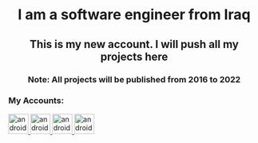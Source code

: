 <h1 align="center">I am a software engineer from Iraq </h1>


<h2 align="center">This is my new account. I will push all my projects here</h2>

<h3 align="center">Note: All projects will be published from 2016 to 2022
 </h3>


<h3 align="left">My Accounts:</h3>
<p align="left"> 
 
  <a href="https://hayder-zaeem.web.app/" target="_blank" rel="noreferrer"> 
  <img src="https://user-images.githubusercontent.com/89451982/193417592-b5c33e7d-3714-4567-9337-0e6b9f8dc5bf.png" alt="android" width="40" height="40"/> 
 </a> 
 
 <a href="https://t.me/hayderzaeem" target="_blank" rel="noreferrer"> 
  <img src="https://user-images.githubusercontent.com/89451982/193417437-c766c05f-f6f4-4242-9e84-550e5ad168b6.png" alt="android" width="40" height="40"/> 
 </a> 
 
  <a href="https://www.linkedin.com/in/hayder-zaeem-065370242/" target="_blank" rel="noreferrer"> 
  <img src="https://user-images.githubusercontent.com/89451982/193417503-0439e00b-937a-43b5-8a47-ea5d91edbff5.png" alt="android" width="40" height="40"/> 
 </a> 
 
  <a href="https://twitter.com/hayderzaeem" target="_blank" rel="noreferrer"> 
  <img src="https://user-images.githubusercontent.com/89451982/193417494-eb8d64c7-391c-463e-a1b1-b8d6fc44cc5e.png" alt="android" width="40" height="40"/> 
 </a> 
 </p>



